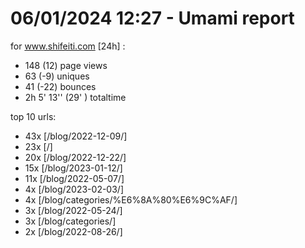 # 06/01/2024 12:27 - Umami report
for www.shifeiti.com [24h] :

 - 148 (12) page views
 - 63 (-9) uniques
 - 41 (-22) bounces
 - 2h 5' 13'' (29' ) totaltime


top 10 urls:
 - 43x [/blog/2022-12-09/]
 - 23x [/]
 - 20x [/blog/2022-12-22/]
 - 15x [/blog/2023-01-12/]
 - 11x [/blog/2022-05-07/]
 - 4x [/blog/2023-02-03/]
 - 4x [/blog/categories/%E6%8A%80%E6%9C%AF/]
 - 3x [/blog/2022-05-24/]
 - 3x [/blog/categories/]
 - 2x [/blog/2022-08-26/]



